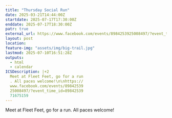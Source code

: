 ```yaml
---
title: "Thursday Social Run"
date: 2025-03-21T14:44:00Z
startdate: 2025-07-17T17:30:00Z
enddate: 2025-07-17T18:30:00Z
patr: true
external_url: https://www.facebook.com/events/8984253925008497/?event_time_id=8984253971675159
layout: post
location: 
feature-img: "assets/img/big-trail.jpg"
lastmod: 2025-07-10T16:51:28Z
outputs:
  - html
  - calendar
ICSDescription: |+2
  Meet at Fleet Feet, go for a run  . All paces welcome!\n\nhttps://  www.facebook.com/events/89842539  25008497/?event_time_id=89842539  71675159
---
```


Meet at Fleet Feet, go for a run. All paces welcome!<br>
  <br>
  

